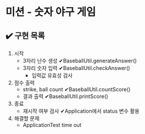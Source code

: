 # 미션 - 숫자 야구 게임


## ✔️ 구현 목록

1. 시작
   - 3자리 난수 생성 ✔BaseballUtil.generateAnswer()
   - 3자리 숫자 입력 ✔BaseballUtil.checkAnswer()
     - 입력값 유효성 검사
2. 점수 출력
   - strike, ball count ✔BaseballUtil.countScore()
   - 결과 출력 ✔BaseballUtil.printScore()
3. 종료
   - 재시작 여부 검사 ✔Application에서 status 변수 활용
4. 해결할 문제
   - ApplicationTest time out